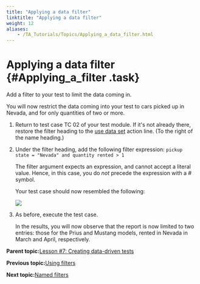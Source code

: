 ```yaml
--- 
title: "Applying a data filter"
linktitle: "Applying a data filter"
weight: 12
aliases: 
    - /TA_Tutorials/Topics/Applying_a_data_filter.html
---
```

# Applying a data filter {#Applying_a_filter .task}

Add a filter to your test to limit the data coming in.

You will now restrict the data coming into your test to cars picked up in Nevada, and for only quantities of two or more.

1.  Return to test case TC 02 of your test module. If it's not already there, restore the filter heading to the [use data set](../../TA_Automation/Topics/bia_use_data_set.html) action line. \(To the right of the name heading.\)

2.  Under the filter heading, add the following filter expression: `pickup state = "Nevada" and quantity rented > 1`

    The filter argument expects an expression, and cannot accept a literal value. Hence, in this case, you do *not* precede the expression with a \# symbol.

    Your test case should now resembled the following:

    ![](../Images/tut.Data_Sets.Test02.filter01.png)

3.  As before, execute the test case.

    In the results, you will now observe that the report is now limited to two entries: those for the Prius and Mustang models, rented in Nevada in March and April, respectively.


**Parent topic:**[Lesson \#7: Creating data-driven tests](../../TA_Tutorials/Topics/Tutorial_Creating_data-driven_tests.html)

**Previous topic:**[Using filters](../../TA_Tutorials/Topics/Data_set_filters.html)

**Next topic:**[Named filters](../../TA_Tutorials/Topics/Named_data_set_filters.html)

